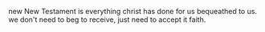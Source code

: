 new New Testament is everything christ has done for us bequeathed to us. we don't need
to beg to receive, just need to accept it faith.
